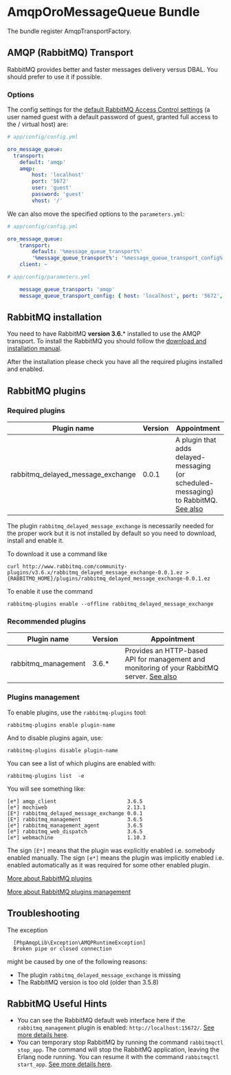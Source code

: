 # AmqpOroMessageQueue Bundle

The bundle register AmqpTransportFactory.

## AMQP (RabbitMQ) Transport

RabbitMQ provides better and faster messages delivery versus DBAL. You should prefer to use it if possible.

### Options

The config settings for the [default RabbitMQ Access Control settings](https://www.rabbitmq.com/access-control.html) (a user named guest with a default password of guest, granted full access to the / virtual host) are:

```yaml
# app/config/config.yml

oro_message_queue:
  transport:
    default: 'amqp'
    amqp:
        host: 'localhost' 
        port: '5672' 
        user: 'guest' 
        password: 'guest' 
        vhost: '/' 
```

We can also move the specified options to the `parameters.yml`:

```yaml
# app/config/config.yml

oro_message_queue:
    transport:
        default: '%message_queue_transport%'
        '%message_queue_transport%': '%message_queue_transport_config%'
    client: ~
```


```yaml
# app/config/parameters.yml

    message_queue_transport: 'amqp'
    message_queue_transport_config: { host: 'localhost', port: '5672', user: 'guest', password: 'guest', vhost: '/' }
```

## RabbitMQ installation

You need to have RabbitMQ **version 3.6.*** installed to use the AMQP transport. To install the RabbitMQ you should follow the [download and installation manual](https://www.rabbitmq.com/download.html). 

After the installation please check you have all the required plugins installed and enabled. 

## RabbitMQ plugins

### Required plugins 
 
Plugin name | Version  | Appointment
------------|----------|------------
rabbitmq_delayed_message_exchange|0.0.1|A plugin that adds delayed-messaging (or scheduled-messaging) to RabbitMQ. [See also](https://github.com/rabbitmq/rabbitmq-delayed-message-exchange)

The plugin `rabbitmq_delayed_message_exchange` is necessarily needed for the proper work but it is not installed by default so you need to download, install and enable it. 
  
To download it use a command like

```
curl http://www.rabbitmq.com/community-plugins/v3.6.x/rabbitmq_delayed_message_exchange-0.0.1.ez > {RABBITMQ_HOME}/plugins/rabbitmq_delayed_message_exchange-0.0.1.ez
```
  
To enable it use the command
  
```
rabbitmq-plugins enable --offline rabbitmq_delayed_message_exchange
```

### Recommended plugins

Plugin name | Version  | Appointment
------------|----------|------------
rabbitmq_management|3.6.*|Provides an HTTP-based API for management and monitoring of your RabbitMQ server. [See also](https://www.rabbitmq.com/management.html)


### Plugins management

To enable plugins, use the `rabbitmq-plugins` tool:
 ```
rabbitmq-plugins enable plugin-name
 ```
 
And to disable plugins again, use:
 ```
rabbitmq-plugins disable plugin-name
 ```
 
You can see a list of which plugins are enabled with:
 ```
 rabbitmq-plugins list  -e 
 ```

You will see something like:

```
[e*] amqp_client                       3.6.5 
[e*] mochiweb                          2.13.1 
[E*] rabbitmq_delayed_message_exchange 0.0.1
[E*] rabbitmq_management               3.6.5
[e*] rabbitmq_management_agent         3.6.5
[e*] rabbitmq_web_dispatch             3.6.5
[e*] webmachine                        1.10.3
```

The sign `[E*]` means that the plugin was explicitly enabled i.e. somebody enabled manually. The sign `[e*]` means the plugin was  implicitly enabled i.e. enabled automatically as it was required for some other enabled plugin.

[More about RabbitMQ plugins](https://www.rabbitmq.com/community-plugins.html)

[More about RabbitMQ plugins management](https://www.rabbitmq.com/plugins.html)

## Troubleshooting

The exception

```
  [PhpAmqpLib\Exception\AMQPRuntimeException]  
  Broken pipe or closed connection   
```
  
might be caused by one of the following reasons:

* The plugin `rabbitmq_delayed_message_exchange` is missing
* The RabbitMQ version is too old (older than 3.5.8)
  
## RabbitMQ Useful Hints

* You can see the RabbitMQ default web interface here if the `rabbitmq_management` plugin is enabled: `http://localhost:15672/`. [See more details here](https://www.rabbitmq.com/management.html).
* You can temporary stop RabbitMQ by running the command `rabbitmqctl stop_app`. The command will stop the RabbitMQ application, leaving the Erlang node running. You can resume it with the command `rabbitmqctl start_app`. [See more details here](https://www.rabbitmq.com/man/rabbitmqctl.1.man.html).
